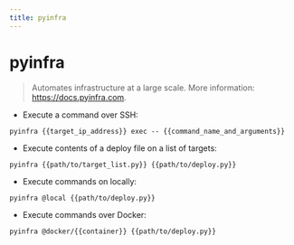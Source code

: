 ```yaml
---
title: pyinfra
---
```

# pyinfra

> Automates infrastructure at a large scale.
> More information: <https://docs.pyinfra.com>.

- Execute a command over SSH:

`pyinfra {{target_ip_address}} exec -- {{command_name_and_arguments}}`

- Execute contents of a deploy file on a list of targets:

`pyinfra {{path/to/target_list.py}} {{path/to/deploy.py}}`

- Execute commands on locally:

`pyinfra @local {{path/to/deploy.py}}`

- Execute commands over Docker:

`pyinfra @docker/{{container}} {{path/to/deploy.py}}`

